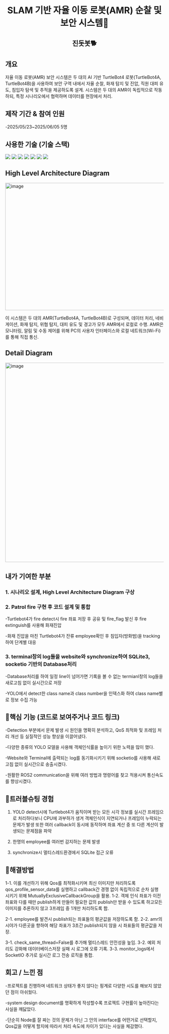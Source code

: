 <h1 align="center">SLAM 기반 자율 이동 로봇(AMR) 순찰 및 보안 시스템🚒 </h1>

<h2 align="center">진돗봇🐕 </h2>



## 개요


자율 이동 로봇(AMR) 보안 시스템은 두 대의 AI 기반 TurtleBot4 로봇(TurtleBot4A, TurtleBot4B)을 사용하여 보안 구역 내에서 자율 순찰, 화재 탐지 및 진압, 직원 대피 유도, 침입자 탐색 및 추적을 제공하도록 설계.
시스템은 두 대의 AMR이 독립적으로 작동하되, 특정 시나리오에서 협력하며 데이터를 현장에서 처리.





## 제작 기간 & 참여 인원


-2025/05/23~2025/06/05  5명






## 사용한 기술 (기술 스택)  


<img src="https://img.shields.io/badge/python-blue?style=for-the-badge&logo=python&logoColor=white">   <img src="https://img.shields.io/badge/ROS2-black?style=for-the-badge&logo=ros&logoColor=#22314E">   <img src="https://img.shields.io/badge/OpenCV-5C3EE8?style=for-the-badge&logo=opencv&logoColor=white">   <img src="https://img.shields.io/badge/YOLO-111F68?style=for-the-badge&logo=yolo&logoColor=white">   <img src="https://img.shields.io/badge/socket.io-010101?style=for-the-badge&logo=socket.io&logoColor=white">    <img src="https://img.shields.io/badge/SQLite-003B57?style=for-the-badge&logo=sqlite&logoColor=white">   <img src="https://img.shields.io/badge/Flask-3BABC3?style=for-the-badge&logo=flask&logoColor=white">  





## High Level Architecture Diagram
<img width="517" height="403" alt="image" src="https://github.com/user-attachments/assets/759cdf71-ec8d-481c-89d0-11d668ce095e" />

이 시스템은 두 대의 AMR(TurtleBot4A, TurtleBot4B)로 구성되며, 데이터 처리, 네비게이션, 화재 탐지, 위협 탐지, 대피 유도 및 경고가 모두 AMR에서 로컬로 수행.
AMR은 모니터링, 알림 및 수동 제어를 위해 PC의 사용자 인터페이스와 로컬 네트워크(Wi-Fi)를 통해 직접 통신.





## Detail Diagram
<img width="589" height="631" alt="image" src="https://github.com/user-attachments/assets/dc6041c8-99e5-498e-8070-7d7f6ead9118" />






## 내가 기여한 부분


### 1. 시나리오 설계, High Level Architecture Diagram 구상




### 2. Patrol fire 구현 후 코드 설계 및 통합


-Turtlebot4가 fire detect시 fire 좌표 저장 후 공유 및 fire_flag 발신 후 fire extinguish를 사용해 화재진압



-화재 진압을 마친 Turtlebot4가 잔류 employee확인 후 침입자(방화범)을 tracking하여 단계별 대응 




### 3. terminal창의 log들을 website와 synchronize하여 SQLite3, socketio 기반의 Database처리


-Database처리를 하여 일정 line이 넘어가면 기록을 볼 수 없는 termianl창의 log들을 새로고침 없이 실시간으로 저장


-YOLO에서 detect한 class name과 class number을 인덱스화 하여 class name별로 정보 수집 가능





## 🌟핵심 기능 (코드로 보여주거나 코드 링크)


-Detection 부분에서 문제 발생 시 원인을 명확히 분석하고, QoS 최적화 및 프레임 처리 개선 등 실질적인 성능 향상을 이끌어냈다.

-다양한 종류의 YOLO 모델을 사용해 객체인식률을 높이기 위한 노력을 많이 했다.

-Website와 Terminal에 출력되는 log를 동기화시키기 위해 socketio를 사용해 새로고침 없이 실시간으로 송출시켰다.

-원활한 ROS2 communication을 위해 여러 방법과 명령어를 찾고 적용시켜 통신속도를 향상시켰다.




   
## 🎯트러블슈팅 경험  


1. YOLO detect시에 Turtlebot4가 움직이며 받는 모든 시각 정보를 실시간 프레임으로 처리하다보니 CPU에 과부하가 생겨 객체인식이 지연되거나 프레임이 누락되는 문제가 발생
또한 여러 callback이 동시에 동작하며 좌표 계산 중 또 다른 계산이 발생되는 문제점을 파악


2. 한명의 employee를 여러번 감지하는 문제 발생


3. synchronize시 멀티스레드환경에서 SQLite 접근 오류






## 🔨해결방법


1-1. 이를 개선하기 위해 Qos를 최적화시키며 최신 이미지만 처리하도록 qos_profile_sensor_data를 실행하고 callback간 경쟁 없이 독립적으로 순차 실행 시키기 위해 MutuallyExclusiveCallbackGroup을 활용.
1-2. 객체 인식 좌표가 이전 좌표와 다를 때만 publish하게 만들어 필요한 값의 publish만 받을 수 있도록 하고모든 이미지를 추론하지 않고 3프레임 중 1개만 처리하도록 함.


2-1. employee를 발견시 publish되는 좌표들의 평균값을 저장하도록 함.
2-2. amr의 시야가 다른곳을 향하여 해당 좌표가 3초간 publish되지 않을 시 좌표들의 평균값을 저장.


3-1. check_same_thread=False를 추가해 멀티스레드 안전성을 높임.
3-2. 예외 처리도 강화해 데이터베이스저장 실패 시 로그에 오류 기록.
3-3. monitor_logs에서 SocketIO 추가로 실시간 로그 전송 로직을 통합.





## 회고 / 느낀 점

-프로젝트를 진행하며 네트워크 상태가 좋지 않다는 핑계로 다양한 시도를 해보지 않았던 점이 아쉬웠다.


-system design document를 명확하게 작성할수록 프로젝트 구현률이 높아진다는 사실을 깨닳았다. 


-단순히 Node를 잘 짜는 것의 문제가 아닌 그 안의 interface를 어떤거로 선택할지, Qos값을 어떻게 할지에 따라서 처리 속도에 차이가 있다는 사실을 체감했다. 
